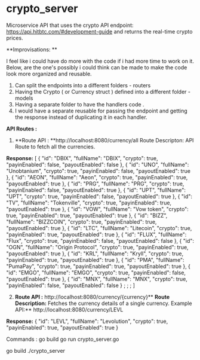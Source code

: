 # crypto_server
Microservice API that uses the crypto API endpoint: https://api.hitbtc.com/#development-guide and returns the real-time crypto prices.


**Improvisations: ** 

I feel like i could have do more with the code if i had more time to work on it. Below, are the one's possibly i could think can be made to make the code look more organized and reusable.

1. Can split the endpoints into a different folders - routers 
2. Having the Crypto ( or Currency struct ) defined into a different folder - models
3. Having a separate folder to have the handlers code . 
4. I would have a separate reusable for passing the endpoint and getting the response instead of duplicating it in each handler.

**API Routes :**

1. **Route API : **http://localhost:8080/currency/all
Route Descripton: API Route to fetch all the currencies.

**Response:** [
  {
    "id": "DBIX",
    "fullName": "DBIX",
    "crypto": true,
    "payinEnabled": false,
    "payoutEnabled": false
  },
  {
    "id": "UNO",
    "fullName": "Unobtanium",
    "crypto": true,
    "payinEnabled": false,
    "payoutEnabled": true
  },
  {
    "id": "AEON",
    "fullName": "Aeon",
    "crypto": true,
    "payinEnabled": true,
    "payoutEnabled": true
  },
  {
    "id": "PRG",
    "fullName": "PRG",
    "crypto": true,
    "payinEnabled": false,
    "payoutEnabled": true
  },
  {
    "id": "UPT",
    "fullName": "UPT",
    "crypto": true,
    "payinEnabled": false,
    "payoutEnabled": true
  },
  {
    "id": "TV",
    "fullName": "Tokenville",
    "crypto": true,
    "payinEnabled": true,
    "payoutEnabled": true
  },
  {
    "id": "VOW",
    "fullName": "Vow token",
    "crypto": true,
    "payinEnabled": true,
    "payoutEnabled": true
  },
  {
    "id": "BIZZ",
    "fullName": "BIZZCOIN",
    "crypto": true,
    "payinEnabled": true,
    "payoutEnabled": true
  },
  {
    "id": "LTC",
    "fullName": "Litecoin",
    "crypto": true,
    "payinEnabled": true,
    "payoutEnabled": true
  },
  {
    "id": "FLUX",
    "fullName": "Flux",
    "crypto": true,
    "payinEnabled": false,
    "payoutEnabled": false
  },
  {
    "id": "OGN",
    "fullName": "Origin Protocol",
    "crypto": true,
    "payinEnabled": true,
    "payoutEnabled": true
  },
  {
    "id": "KRL",
    "fullName": "Kryll",
    "crypto": true,
    "payinEnabled": true,
    "payoutEnabled": true
  },
  {
    "id": "PMA",
    "fullName": "PumaPay",
    "crypto": true,
    "payinEnabled": true,
    "payoutEnabled": true
  },
  {
    "id": "EMGO",
    "fullName": "EMGO",
    "crypto": true,
    "payinEnabled": false,
    "payoutEnabled": true
  },
  {
    "id": "MNX",
    "fullName": "MNX",
    "crypto": true,
    "payinEnabled": false,
    "payoutEnabled": false
  }
  ;
  ;
  ;
  ]

2. **Route API :** http://localhost:8080/currency/{currency}**
**Route Description:** Fetches the currency details of a single currency.
Example API:** http://localhost:8080/currency/LEVL

**Response:** {
  "id": "LEVL",
  "fullName": "Levolution",
  "crypto": true,
  "payinEnabled": true,
  "payoutEnabled": true
}


Commands :
go build
go run crypto_server.go

go build ./crypto_server




